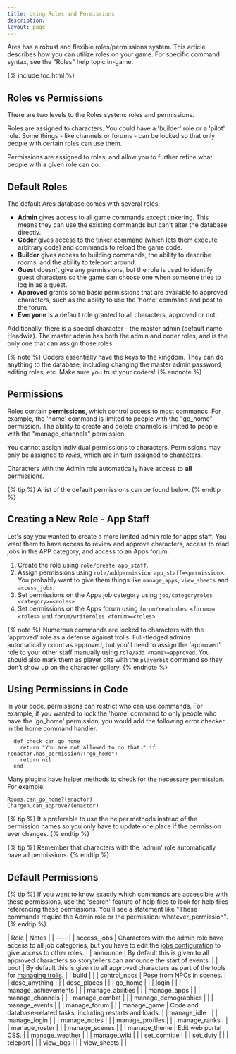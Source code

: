 ```yaml
---
title: Using Roles and Permissions
description: 
layout: page
---
```


Ares has a robust and flexible roles/permissions system.  This article describes how you can utilize roles on your game. For specific command syntax, see the "Roles" help topic in-game.

{% include toc.html %}

## Roles vs Permissions

There are two levels to the Roles system:  roles and permissions.

Roles are assigned to characters.  You could have a 'builder' role or a 'pilot' role.  Some things - like channels or forums - can be locked so that only people with certain roles can use them.

Permissions are assigned to roles, and allow you to further refine what people with a given role can do.  

## Default Roles

The default Ares database comes with several roles:

* **Admin** gives access to all game commands except tinkering.  This means they can use the existing commands but can't alter the database directly.
* **Coder** gives access to the [tinker command](/tutorials/code/tinker.html) (which lets them execute arbitrary code) and commands to reload the game code.
* **Builder** gives access to building commands, the ability to describe rooms, and the ability to teleport around.
* **Guest** doesn't give any permissions, but the role is used to identify guest characters so the game can choose one when someone tries to log in as a guest.
* **Approved** grants some basic permissions that are available to approved characters, such as the ability to use the 'home' command and post to the forum.
* **Everyone** is a default role granted to all characters, approved or not.

Additionally, there is a special character - the master admin (default name Headwiz).  The master admin has both the admin and coder roles, and is the only one that can assign those roles.

{% note %} 
Coders essentially have the keys to the kingdom.  They can do anything to the database, including changing the master admin password, editing roles, etc.  Make sure you trust your coders!
{% endnote %}

## Permissions

Roles contain **permissions**, which control access to most commands.  For example, the 'home' command is limited to people with the "go_home" permission.  The ability to create and delete channels is limited to people with the "manage_channels" permission.  

You cannot assign individual permissions to characters.  Permissions may only be assigned to *roles*, which are in turn assigned to characters.

Characters with the Admin role automatically have access to **all** permissions.

{% tip %} 
A list of the default permissions can be found below.
{% endtip %}

## Creating a New Role - App Staff

Let's say you wanted to create a more limited admin role for apps staff.  You want them to have access to review and approve characters, access to read jobs in the APP category, and access to an Apps forum.

1. Create the role using `role/create app_staff`.
2. Assign permissions using `role/addpermission app_staff=<permission>`.  You probably want to give them things like `manage_apps`, `view_sheets` and `access_jobs`.
3. Set permissions on the Apps job category using `job/categoryroles <category>=<roles>`
4. Set permissions on the Apps forum using `forum/readroles <forum>=<roles>` and `forum/writeroles <forum>=<roles>`.

{% note %} 
Numerous commands are locked to characters with the 'approved' role as a defense against trolls. Full-fledged admins automatically count as approved, but you'll need to assign the 'approved' role to your other staff manually using `role/add <name>=approved`.  You should also mark them as player bits with the `playerbit` command so they don’t show up on the character gallery.
{% endnote %}
  
## Using Permissions in Code

In your code, permissions can restrict who can use commands.  For example, if you wanted to lock the 'home' command to only people who have the 'go_home' permission, you would add the following error checker in the home command handler.

      def check_can_go_home
        return "You are not allowed to do that." if !enactor.has_permission?("go_home")
        return nil
      end

Many plugins have helper methods to check for the necessary permission.  For example:

    Rooms.can_go_home?(enactor)
    Chargen.can_approve?(enactor)

{% tip %} 
It's preferable to use the helper methods instead of the permission names so you only have to update one place if the permission ever changes.
{% endtip %}

{% tip %} 
Remember that characters with the 'admin' role automatically have all permissions.
{% endtip %}

## Default Permissions

{% tip %} 
If you want to know exactly which commands are accessible with these permissions, use the 'search' feature of help files to look for help files referencing these permissions.  You'll see a statement like  "These commands require the Admin role or the permission: whatever_permission".
{% endtip %}

| Role | Notes |
| ---- |
| access_jobs | Characters with the admin role have access to all job categories, but you have to edit the [jobs configuration](/tutorials/config/jobs.html) to give access to other roles. |
| announce | By default this is given to all approved characters so storytellers can announce the start of events. |
| boot | By default this is given to all approved characters as part of the tools for [managing trolls](/tutorials/manage/trolls.html). |
| build | |
| control_npcs | Pose from NPCs in scenes. |
| desc_anything | |
| desc_places | | 
| go_home | |
| login | |
| manage_achievements | |
| manage_abilities | |
| manage_apps | |
| manage_channels | |
| manage_combat | |
| manage_demographics | |
| manage_events | |
| manage_forum | |
| manage_game | Code and database-related tasks, including restarts and loads. |
| manage_idle | |
| manage_login | |
| manage_notes | |
| manage_profiles | |
| manage_ranks | |
| manage_roster | |
| manage_scenes | |
| manage_theme | Edit web portal CSS. |
| manage_weather | |
| manage_wiki | |
| set_comtitle | |
| set_duty | |
| teleport | |
| view_bgs | |
| view_sheets | |

